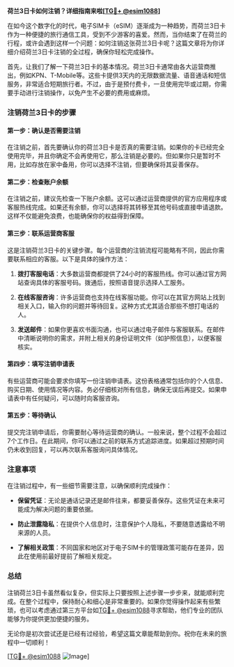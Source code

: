 **荷兰3日卡如何注销？详细指南来啦[[TG💪+ @esim1088](https://t.me/s/esim1088)]**

在如今这个数字化的时代，电子SIM卡（eSIM）逐渐成为一种趋势，而荷兰3日卡作为一种便捷的旅行通信工具，受到不少游客的喜爱。然而，当你结束了在荷兰的行程，或许会遇到这样一个问题：如何注销这张荷兰3日卡呢？这篇文章将为你详细介绍荷兰3日卡注销的全过程，确保你轻松完成操作。

首先，让我们了解一下荷兰3日卡的基本情况。荷兰3日卡通常由各大运营商推出，例如KPN、T-Mobile等。这些卡提供3天内的无限数据流量、语音通话和短信服务，非常适合短期旅行者。不过，由于是预付费卡，一旦使用完毕或过期，你需要手动进行注销操作，以免产生不必要的费用或麻烦。

### 注销荷兰3日卡的步骤

#### 第一步：确认是否需要注销

在注销之前，首先要确认你的荷兰3日卡是否真的需要注销。如果你的卡已经完全使用完毕，并且你确定不会再使用它，那么注销是必要的。但如果你只是暂时不用，比如存放在家中备用，你可以选择不注销，但要确保将其妥善保存。

#### 第二步：检查账户余额

在注销之前，建议先检查一下账户余额。这可以通过运营商提供的官方应用程序或客服热线完成。如果还有余额，你可以选择将其转移至其他号码或直接申请退款。这样不仅能避免浪费，也能确保你的权益得到保障。

#### 第三步：联系运营商客服

这是注销荷兰3日卡的关键步骤。每个运营商的注销流程可能略有不同，因此你需要联系相应的客服。以下是具体的操作方法：

1. **拨打客服电话**：大多数运营商都提供了24小时的客服热线。你可以通过官方网站查询具体的客服号码。拨通后，按照语音提示选择人工服务。

2. **在线客服咨询**：许多运营商也支持在线客服功能。你可以在其官方网站上找到相关入口，输入你的问题并等待回复。这种方式尤其适合那些不想打电话的人。

3. **发送邮件**：如果你更喜欢书面沟通，也可以通过电子邮件与客服联系。在邮件中清晰说明你的需求，并附上相关的身份证明文件（如护照信息），以便客服核实。

#### 第四步：填写注销申请表

有些运营商可能会要求你填写一份注销申请表。这份表格通常包括你的个人信息、购买日期、使用情况等内容。务必仔细核对所有信息，确保无误后再提交。如果申请表中有任何疑问，可以随时向客服咨询。

#### 第五步：等待确认

提交完注销申请后，你需要耐心等待运营商的确认。一般来说，整个过程不会超过7个工作日。在此期间，你可以通过之前的联系方式追踪进度。如果超过预期时间仍未收到回复，可以再次联系客服询问具体情况。

### 注意事项

在注销过程中，有一些细节需要注意，以确保顺利完成操作：

- **保留凭证**：无论是通话记录还是邮件往来，都要妥善保存。这些凭证在未来可能成为解决问题的重要依据。
  
- **防止泄露隐私**：在提供个人信息时，注意保护个人隐私，不要随意透露给不明来源的人员。

- **了解相关政策**：不同国家和地区对于电子SIM卡的管理政策可能存在差异，因此在使用前最好提前了解相关规定。

### 总结

注销荷兰3日卡虽然看似复杂，但实际上只要按照上述步骤一步步来，就能顺利完成。在整个过程中，保持耐心和细心是非常重要的。如果你觉得操作起来有些繁琐，也可以考虑通过第三方平台如[TG💪+ @esim1088](https://t.me/s/esim1088)寻求帮助，他们专业的团队能够为你提供更加便捷的服务。

无论你是初次尝试还是已经有过经验，希望这篇文章能帮助到你。祝你在未来的旅程中一切顺利！

[[TG💪+ @esim1088](https://t.me/s/esim1088) ![Image](https://i.postimg.cc/4NQfJmqS/Snipaste-2025-05-13-00-14-12.png)]